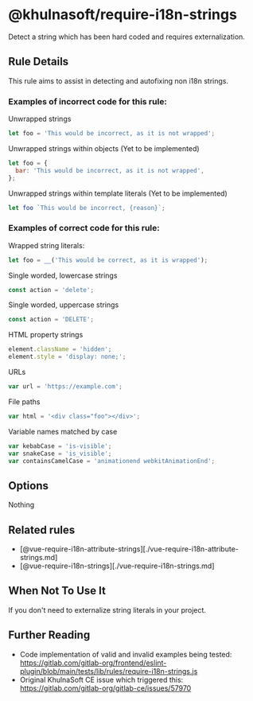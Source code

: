 # @khulnasoft/require-i18n-strings

Detect a string which has been hard coded and requires externalization.

## Rule Details

This rule aims to assist in detecting and autofixing non i18n strings.

### Examples of **incorrect** code for this rule:

Unwrapped strings

```js
let foo = 'This would be incorrect, as it is not wrapped';
```

Unwrapped strings within objects (Yet to be implemented)

```js
let foo = {
  bar: 'This would be incorrect, as it is not wrapped',
};
```

Unwrapped strings within template literals (Yet to be implemented)

```js
let foo `This would be incorrect, {reason}`;
```

### Examples of **correct** code for this rule:

Wrapped string literals:

```js
let foo = __('This would be correct, as it is wrapped');
```

Single worded, lowercase strings

```js
const action = 'delete';
```

Single worded, uppercase strings

```js
const action = 'DELETE';
```

HTML property strings

```js
element.className = 'hidden';
element.style = 'display: none;';
```

URLs

```js
var url = 'https://example.com';
```

File paths

```js
var html = '<div class="foo"></div>';
```

Variable names matched by case

```js
var kebabCase = 'is-visible';
var snakeCase = 'is_visible';
var containsCamelCase = 'animationend webkitAnimationEnd';
```

## Options

Nothing

## Related rules

- [@vue-require-i18n-attribute-strings][./vue-require-i18n-attribute-strings.md]
- [@vue-require-i18n-strings][./vue-require-i18n-strings.md]

## When Not To Use It

If you don't need to externalize string literals in your project.

## Further Reading

- Code implementation of valid and invalid examples being tested: https://gitlab.com/gitlab-org/frontend/eslint-plugin/blob/main/tests/lib/rules/require-i18n-strings.js
- Original KhulnaSoft CE issue which triggered this: https://gitlab.com/gitlab-org/gitlab-ce/issues/57970
